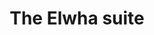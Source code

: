 ---
layout: suite
permalink: /elwha/
redirect_from:
    - /elwha.php.html
has_slider: true
title: The Elwha suite
header_image: /images/suites/elwha-header.jpg
info: |-
    Thoughtfully furnished with an open living/kitchen/dining area and spectacular view, the Elwha suite is a perfect vacation base for two couples or a family.
description: |-
    Ferry Landing Suites: The Elwha Suite.
    
    Tastefully appointed with tile floors and comfortable furnishings including a full-sized sofa, this large suite is perfect for two couples or a family.

    The Elwha Suite is a spacious two-bedroom abode including:

    - Living room with queen sleeper sofa
    - Dining area for 6
    - Full-size kitchen
    - 2 bedrooms, each with king bed
    - Private deck (seating for 4+) overlooking the harbor
    - Spacious bath with shower
    - Reserved parking space
footer:
    message: 'The ELWHA suite: a panoramic flat in the heart of Friday Harbor'
    contact: 'Call 800.391.8190 for reservations'
button:
    text: Book the Elwha Suite
    url: http://www.vacationrentalssanjuanislands.com/Unit/Details/67008
images:
    - path: /images/suites/elwha/IMG_3338.jpg
    - path: /images/suites/elwha/IMG_3352.jpg
    - path: /images/suites/elwha/IMG_3362.jpg
    - path: /images/suites/elwha/IMG_5282-cam01.jpg
    - path: /images/suites/elwha/IMG_5286-cam01.jpg
    - path: /images/suites/elwha/IMG_5290-cam01.jpg
    - path: /images/suites/elwha/IMG_5293-cam01.jpg
    - path: /images/suites/elwha/IMG_5296-cam01.jpg
    - path: /images/suites/elwha/IMG_5312-cam01.jpg
    - path: /images/suites/elwha/IMG_5321-alt-cam01.jpg
    - path: /images/suites/elwha/IMG_5327-cam01.jpg
    - path: /images/suites/elwha/IMG_5333-cam01.jpg
    - path: /images/suites/elwha/IMG_5338-cam01.jpg
---